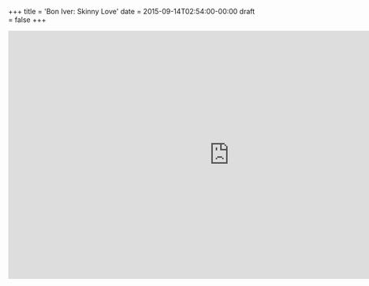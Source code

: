 +++
title = 'Bon Iver: Skinny Love'
date = 2015-09-14T02:54:00-00:00
draft = false
+++

<iframe width="896" height="504" src="https://www.youtube.com/embed/IxMHjTMkLHw?si=gYFJCz7BKruEt6zP" title="YouTube video player" frameborder="0" allow="accelerometer; autoplay; clipboard-write; encrypted-media; gyroscope; picture-in-picture; web-share" referrerpolicy="strict-origin-when-cross-origin" allowfullscreen></iframe>
